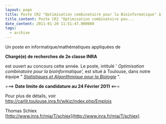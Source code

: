 ```yaml
---
layout: page
title: Poste CR2 "Optimisation combinatoire pour la Bioinformatique" à Toulouse
title_content: Poste CR2 "Optimisation combinatoire pou...
date_content: 2011-01-20 11:51:47.000000
tags:
  - archive
---
```

Un poste en informatique/mathématiques appliquées de  
  



 **Chargé(e) de recherches de 2e classe INRA**



  
est ouvert au concours cette année. Le poste, intitulé ' _Optimisation
combinatoire pour la bioinformatique',_ est situé à Toulouse, dans notre
équipe " _[Statistiques et Algorithmique pour la
Biologie](http://carlit.toulouse.inra.fr/wikiz/index.php/Cat%C3%A9gorie:SaAB)_
".  
  



===> **Date limite de candidature au 24 Février 2011** <===



  
Pour plus de détails, voir
<http://carlit.toulouse.inra.fr/wikiz/index.php/Emplois>  
  
Thomas Schiex  
[http://www.inra.fr/mia/T/schiex](http://www.inra.fr/mia/T/schiex)

